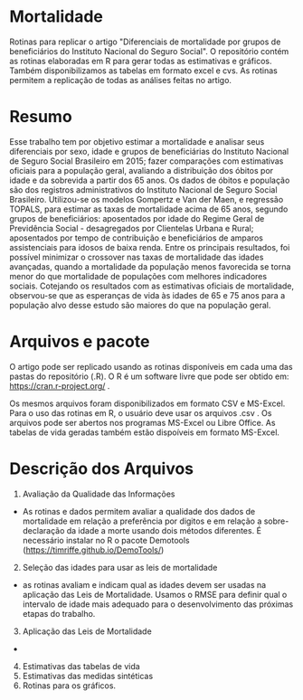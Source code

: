 # Mortalidade
Rotinas para replicar o artigo "Diferenciais de mortalidade por grupos de beneficiários do Instituto Nacional do Seguro Social". O repositório contém as rotinas elaboradas em R para gerar todas as estimativas e gráficos. Também disponibilizamos as tabelas em formato excel e cvs. As rotinas permitem a replicação de todas as análises feitas no artigo. 

# Resumo

Esse trabalho tem por objetivo estimar a mortalidade e analisar seus diferenciais por sexo, idade e grupos de beneficiárias do Instituto Nacional de Seguro Social Brasileiro em 2015; fazer comparações com estimativas oficiais para a população geral, avaliando a distribuição dos óbitos por idade e da sobrevida a partir dos 65 anos. Os dados de óbitos e população são dos registros administrativos do Instituto Nacional de Seguro Social Brasileiro. Utilizou-se os modelos Gompertz e Van der Maen, e regressão TOPALS, para estimar as taxas de mortalidade acima de 65 anos, segundo grupos de beneficiários: aposentados por idade do Regime Geral de Previdência Social - desagregados por Clientelas Urbana e Rural; aposentados por tempo de contribuição e beneficiários de amparos assistenciais para idosos de baixa renda. Entre os principais resultados, foi possível minimizar o crossover nas taxas de mortalidade das idades avançadas, quando a mortalidade da população menos favorecida se torna menor do que mortalidade de populações com melhores indicadores sociais. Cotejando os resultados com as estimativas oficiais de mortalidade, observou-se que as esperanças de vida às idades de 65 e 75 anos para a população alvo desse estudo são maiores do que na população geral. 

# Arquivos e pacote

O artigo pode ser replicado usando as rotinas disponíveis em cada uma das pastas do repositório (<nome do arquivo>.R). O R é um software livre que pode ser obtido em: https://cran.r-project.org/ .
  
Os mesmos arquivos foram disponibilizados em formato CSV e MS-Excel. Para o uso das rotinas em R, o usuário deve usar os arquivos <nome do arquivo>.csv . Os arquivos <nome do arquivo.xlsx> pode ser abertos nos programas MS-Excel ou Libre Office. As tabelas de vida geradas também estão dispoíveis em formato MS-Excel. 
 
  
# Descrição dos Arquivos

1. Avaliação da Qualidade das Informações
- As rotinas e dados permitem avaliar a qualidade dos dados de mortalidade em relação a preferência por digitos e em relação a sobre-declaração da idade a morte usando dois métodos diferentes. É necessário instalar no R o pacote Demotools (https://timriffe.github.io/DemoTools/)
  
2. Seleção das idades para usar as leis de mortalidade
- as rotinas avaliam e indicam qual as idades devem ser usadas na aplicação das Leis de Mortalidade. Usamos o RMSE para definir qual o intervalo de idade mais adequado para o desenvolvimento das próximas etapas do trabalho. 
  
3. Aplicação das Leis de Mortalidade
- 
  
4. Estimativas das tabelas de vida
5. Estimativas das medidas sintéticas
6. Rotinas para os gráficos. 
